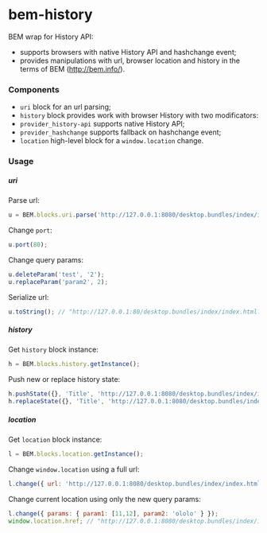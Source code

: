 bem-history
===========

BEM wrap for History API:
* supports browsers with native History API and hashchange event;
* provides manipulations with url, browser location and history in the terms of BEM (http://bem.info/).

### Components
* `uri` block for an url parsing;
* `history` block provides work with browser History with two modificators:
 * `provider_history-api` supports native History API;
 * `provider_hashchange` supports fallback on hashchange event;
* `location` high-level block for a `window.location` change.

### Usage
##### uri
Parse url:
```js
u = BEM.blocks.uri.parse('http://127.0.0.1:8080/desktop.bundles/index/index.html?test=1&test=2&param2=22');
```

Change `port`:
```js
u.port(80);
```

Change query params:
```js
u.deleteParam('test', '2');
u.replaceParam('param2', 2);
```

Serialize url:
```js
u.toString(); // "http://127.0.0.1:80/desktop.bundles/index/index.html?test=1&param2=2"
```

##### history
Get `history` block instance:
```js
h = BEM.blocks.history.getInstance();
```

Push new or replace history state:
```js
h.pushState({}, 'Title', 'http://127.0.0.1:8080/desktop.bundles/index/index.html');
h.replaceState({}, 'Title', 'http://127.0.0.1:8080/desktop.bundles/index/index.html');
```

##### location
Get `location` block instance:
```js
l = BEM.blocks.location.getInstance();
```

Change `window.location` using a full url:
```js
l.change({ url: 'http://127.0.0.1:8080/desktop.bundles/index/index.html' });
```

Change current location using only the new query params:
```js
l.change({ params: { param1: [11,12], param2: 'ololo' } });
window.location.href; // "http://127.0.0.1:8080/desktop.bundles/index/index.html?param1=11&param1=12&param2=ololo"
```
